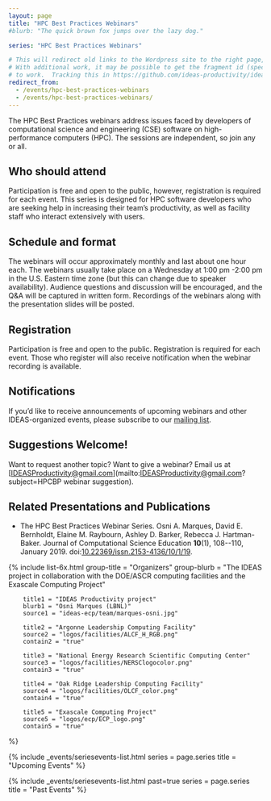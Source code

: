 ```yaml
---
layout: page
title: "HPC Best Practices Webinars"
#blurb: "The quick brown fox jumps over the lazy dog."

series: "HPC Best Practices Webinars"

# This will redirect old links to the Wordpress site to the right page, at least.
# With additional work, it may be possible to get the fragment id (specific event entry)
# to work.  Tracking this in https://github.com/ideas-productivity/ideas-productivity.github.io/issues/18
redirect_from: 
  - /events/hpc-best-practices-webinars
  - /events/hpc-best-practices-webinars/
---
```


<!-- Extended Description -->

The HPC Best Practices webinars address issues faced by developers of computational science and engineering (CSE) software on high-performance computers  (HPC). The sessions are independent, so join any or all.

## Who should attend

Participation is free and open to the public, however, registration is required for each event. This series is designed for HPC software developers who are seeking help in increasing their team’s productivity, as well as facility staff who interact extensively with users.

## Schedule and format

The webinars will occur approximately monthly and last about one hour each. The webinars usually take place on a Wednesday at 1:00 pm -2:00 pm in the U.S. Eastern time zone (but this can change due to speaker availability). Audience questions and discussion will be encouraged, and the Q&A will be captured in written form.  Recordings of the webinars along with the presentation slides will be posted.

## Registration

Participation is free and open to the public. Registration is required for each event. Those who register will also receive notification when the webinar recording is available.

## Notifications

If you’d like to receive announcements of upcoming webinars and other IDEAS-organized events, please subscribe to our [mailing list](http://eepurl.com/cQCyJ5).

## Suggestions Welcome!

Want to request another topic?  Want to give a webinar?  Email us at [IDEASProductivity@gmail.com](mailto:IDEASProductivity@gmail.com?subject=HPCBP webinar suggestion).

## Related Presentations and Publications

- The HPC Best Practices Webinar Series. Osni A. Marques, David E. Bernholdt, Elaine M. Raybourn, Ashley D. Barker,  Rebecca J. Hartman-Baker. Journal of Computational Science Education **10**(1), 108--110, January 2019. doi:[10.22369/issn.2153-4136/10/1/19](https://doi.org/10.22369/issn.2153-4136/10/1/19).



<!-- Organizers -->

{% 	include list-6x.html 
		group-title = "Organizers"
		group-blurb = "The IDEAS project in collaboration with the DOE/ASCR computing facilities and the Exascale Computing Project"

		title1 = "IDEAS Productivity project"
		blurb1 = "Osni Marques (LBNL)"
		source1 = "ideas-ecp/team/marques-osni.jpg"

		title2 = "Argonne Leadership Computing Facility"
		source2 = "logos/facilities/ALCF_H_RGB.png"
		contain2 = "true"

		title3 = "National Energy Research Scientific Computing Center"
		source3 = "logos/facilities/NERSClogocolor.png"
		contain3 = "true"

		title4 = "Oak Ridge Leadership Computing Facility"
		source4 = "logos/facilities/OLCF_color.png"
		contain4 = "true"

		title5 = "Exascale Computing Project"
		source5 = "logos/ecp/ECP_logo.png"
		contain5 = "true"
%}

<!-- Upcoming Event List -->

{% 	include _events/seriesevents-list.html 
    series = page.series
    title = "Upcoming Events"
%}

<!-- Past Event List -->

{% 	include _events/seriesevents-list.html past=true 
    series = page.series
    title = "Past Events"
%}
